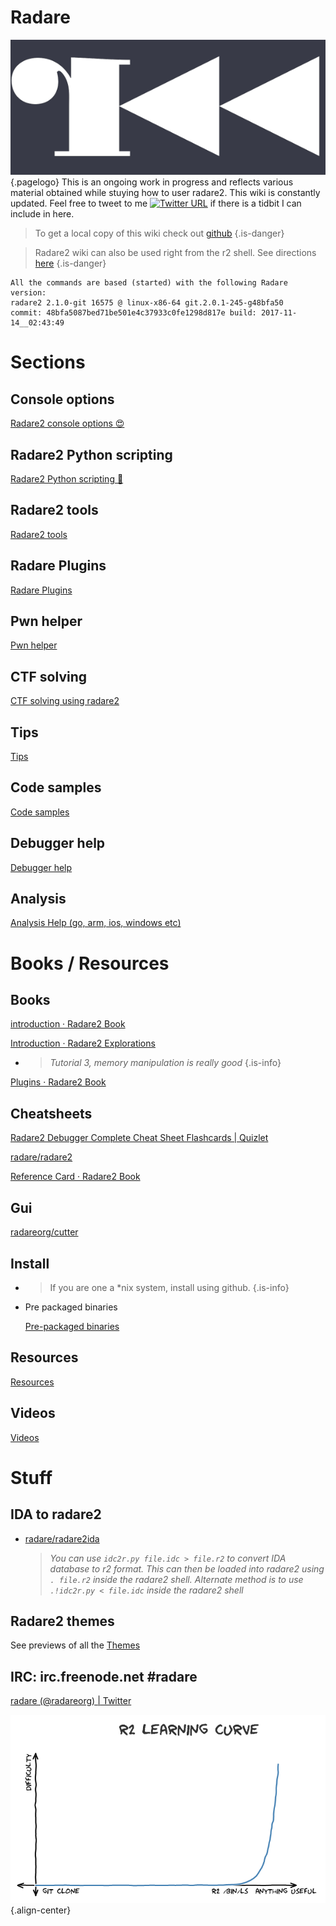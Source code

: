 # Radare
![R 2 Logo 3](/uploads/r-2-logo-3.png "R 2 Logo 3"){.pagelogo}
This is an ongoing work in progress and reflects various material obtained while stuying how to user radare2. This wiki is constantly updated. Feel free to tweet to me [![Twitter URL](https://img.shields.io/twitter/url/http/shields.io.svg?style=social)](https://twitter.com/securisec) if there is a tidbit I can include in here.

> To get a local copy of this wiki check out [github](https://github.com/securisec/radare2_wiki) {.is-danger}

> Radare2 wiki can also be used right from the r2 shell. See directions [here](/home/r2wiki-python) {.is-danger}

    All the commands are based (started) with the following Radare version:
    radare2 2.1.0-git 16575 @ linux-x86-64 git.2.0.1-245-g48bfa50
    commit: 48bfa5087bed71be501e4c37933c0fe1298d817e build: 2017-11-14__02:43:49

# Sections

## Console options
[Radare2 console options :heart_eyes:](./Options)

## Radare2 Python scripting
[Radare2 Python scripting :snake:](./Radare2-Python-scripting)

## Radare2 tools
[Radare2 tools](./Radare2-tools)


## Radare Plugins
[Radare Plugins](./Radare-Plugins)


## Pwn helper
[Pwn helper](./Pwn-helper)


## CTF solving
[CTF solving using radare2](./CTF-solving-using-radare2)


## Tips
[Tips](./Tips)


## Code samples
[Code samples](./Code-samples)


## Debugger help
[Debugger help](./Debugger-help)


## Analysis
[Analysis Help (go, arm, ios, windows etc)](./Analysis-Help)

# Books / Resources

## Books

  [introduction · Radare2 Book](https://radare.gitbooks.io/radare2book/content/)

  [Introduction · Radare2 Explorations](https://monosource.gitbooks.io/radare2-explorations/content/)

  - > _Tutorial 3, memory manipulation is really good_ {.is-info}

  [Plugins · Radare2 Book](https://radare.gitbooks.io/radare2book/content/plugins/plugins.html)

## Cheatsheets

  [Radare2 Debugger Complete Cheat Sheet Flashcards | Quizlet](https://quizlet.com/182492323/radare2-debugger-complete-cheat-sheet-flash-cards/)

  [radare/radare2](https://github.com/radare/radare2/blob/master/doc/intro.md)

  [Reference Card · Radare2 Book](https://radare.gitbooks.io/radare2book/content/refcard/intro.html)

## Gui

  [radareorg/cutter](https://github.com/radareorg/cutter)

## Install

  - > If you are one a *nix system, install using github. {.is-info}

  - Pre packaged binaries

    [Pre-packaged binaries](http://radare.mikelloc.com/get/)

## Resources
[Resources](/home/resources)

## Videos
[Videos](/home/videos)

# Stuff

## IDA to radare2

  - [radare/radare2ida](https://github.com/radare/radare2ida)

    > _You can use `idc2r.py file.idc > file.r2` to convert IDA database to r2 format. This can then be loaded into radare2 using `. file.r2` inside the radare2 shell. Alternate method is to use `.!idc2r.py < file.idc` inside the radare2 shell_

## Radare2 themes

  See previews of all the [Themes](./themes) 

## **IRC: irc.freenode.net #radare** 

[radare (@radareorg) | Twitter](https://twitter.com/radareorg)

![R 2 Learning Curve](/uploads/r-2-learning-curve.png "R 2 Learning Curve"){.align-center}
